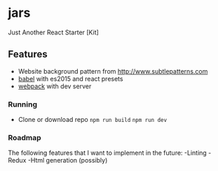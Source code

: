 # jars

Just Another React Starter [Kit]

## Features

- Website background pattern from http://www.subtlepatterns.com
- [babel](babel/babel) with es2015 and react presets
- [webpack](webpack/webpack) with dev server


### Running 
- Clone or download repo
`npm run build`
`npm run dev`

### Roadmap
The following  features that I want to implement in the future:
-Linting
-Redux
-Html generation (possibly)
